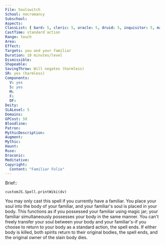 ```yaml
---
File: Soulswitch
School: necromancy
Subschool: 
Aspects: 
ClassList: { bard: 5, cleric: 5, oracle: 5, druid: 5, inquisitor: 5, magus: 5, shaman: 5, sorcerer: 5, wizard: 5, witch: 5 }
CastTime: standard action
Range: touch
Area: 
Effect: 
Targets: you and your familiar
Duration: 10 minutes/level
Dismissible: 
Shapeable: 
SavingThrow: Will negates (harmless)
SR: yes (harmless)
Components:
  V: yes
  S: yes
  M: 
  F: 
  DF: 
Deity: 
SLALevel: 5
Domains: 
GPCost: 50
Bloodline: 
Patron: 
MythicDescription: 
Augment: 
Mythic: 
Haunt: 
Ruse: 
Draconic: 
Meditative: 
Copyright:
  Content: "Familiar Folio"
---
```

Brief:: 

```dataviewjs
customJS.Spell.printWiki(dv)
```

You may only cast this spell if you currently have a familiar. You place your soul into the body of your familiar, and your familiar's soul is placed in your body. This functions as if you possessed your familiar using magic jar; your familiar simultaneously possesses your body in the same manner. You can't freely transfer your soul between your body and your familiar's-if you choose to return to your body as a standard action, the spell ends. If either body is killed, both spirits return to their original bodies, the spell ends, and the original owner of the slain body dies.
